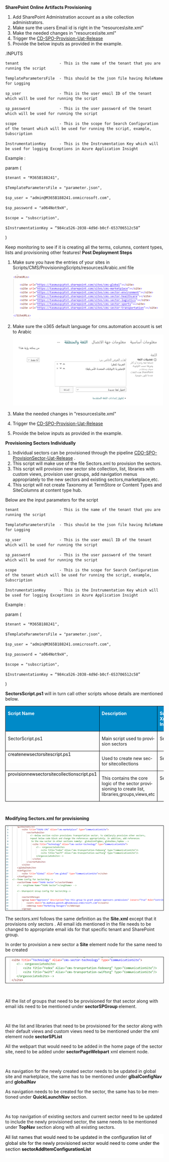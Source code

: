 **SharePoint Online Artifacts Provisioning** 
 
1. Add SharePoint Administration account as a site collection administrators. 
1. Make sure the users Email id is right in the “resources\site.xml” 
1. Make the needed changes in "resources\site.xml"
1. Trigger the [CD-SPO-Provision-Uat-Release](https://dev.azure.com/TASMUCP/TASMU%20Central%20Platform/_build?definitionId=593)
1. Provide the below inputs as provided in the example.

.INPUTS 

  

    tenant                  - This is the name of the tenant that you are running the script 

    TemplateParametersFile  - This should be the json file having RoleName for Logging 

    sp_user                 - This is the user email ID of the tenant which will be used for running the script 

    sp_password             - This is the user password of the tenant which will be used for running the script 

    scope                   - This is the scope for Search Configuration of the tenant which will be used for running the script, example, Subscription 

    InstrumentationKey      - This is the Instrumentation Key which will be used for logging Exceptions in Azure Application Insight  

  

Example :  

param ( 

    $tenant = "M365B188241", 

    $TemplateParametersFile = "parameter.json", 

    $sp_user = "admin@M365B188241.onmicrosoft.com", 

    $sp_password = "a064Not9xH", 

    $scope = "subscription", 

    $InstrumentationKey = “984ca526-2038-4d9d-b0cf-653706512c58” 

) 



  Keep monitoring to see if it is creating all the terms, columns, content types, lists and provisioning other features! 
**Post Deployment Steps**


1. Make sure you have the entries of your sites in Scripts/CMS/ProvisioningScripts/resources/Arabic.xml file

     ![image.png](/.attachments/image-1a289f4e-9d2a-4b58-a979-157a6ccaa69c.png)
 
1. Make sure the o365 default language for cms.automation account is set to Arabic
     ![image.png](/.attachments/image-279f71f9-36c4-4398-b6cf-c029211ca25c.png)
1. Make the needed changes in "resources\site.xml"
1. Trigger the [CD-SPO-Provision-Uat-Release](https://dev.azure.com/TASMUCP/TASMU%20Central%20Platform/_build?definitionId=593)
1. Provide the below inputs as provided in the example.
  
  **Provisioning Sectors Individually** 

1. Individual sectors can be provisioned through the pipeline [CDO-SPO-ProvisionSector-Uat-Release](https://dev.azure.com/TASMUCP/TASMU%20Central%20Platform/_build?definitionId=808) . 
1. This script will make use of the file Sectors.xml to provision the sectors. 
1. This script will provision new sector site collection, list, libraries with custom views, provision user groups, add navigation menus appropriately to the new sectors and existing sectors,marketplace,etc. 
1. This script will not create Taxonomy at TermStore or Content Types and SiteColumns at content type hub.

Below are the input parameters for the script


  

    tenant                  - This is the name of the tenant that you are running the script 

    TemplateParametersFile  - This should be the json file having RoleName for Logging 

    sp_user                 - This is the user email ID of the tenant which will be used for running the script 

    sp_password             - This is the user password of the tenant which will be used for running the script 

    scope                   - This is the scope for Search Configuration of the tenant which will be used for running the script, example, Subscription 

    InstrumentationKey      - This is the Instrumentation Key which will be used for logging Exceptions in Azure Application Insight  

  

Example :  

param ( 

    $tenant = "M365B188241", 

    $TemplateParametersFile = "parameter.json", 

    $sp_user = "admin@M365B188241.onmicrosoft.com", 

    $sp_password = "a064Not9xH", 

    $scope = "subscription", 

    $InstrumentationKey = “984ca526-2038-4d9d-b0cf-653706512c58” 

) 


<P  class=MsoNormal><B><SPAN  lang=EN-US>SectorsScript.ps1</SPAN></B><SPAN 
> will in turn call other scripts whose details are mentioned below.</SPAN></P>


<TABLE  class=MsoTableGrid  border=1  cellspacing=0  cellpadding=0 style="border-collapse:collapse;border:none">
 <THEAD>
  <TR>
   <TD  width=208  valign=top style="width:156.15pt;border:solid windowtext 1.0pt;background:#008AC8;padding:0cm 5.4pt 0cm 5.4pt">
   <P  class=MsoNormal><B><SPAN  lang=EN-US style="color:white">Script
   Name</SPAN></B></P>
   </TD>
   <TD  width=221  valign=top style="width:165.55pt;border:solid windowtext 1.0pt;border-left:none;background:#008AC8;padding:0cm 5.4pt 0cm 5.4pt">
   <P  class=MsoNormal><B><SPAN  lang=EN-US style="color:white">Description</SPAN></B></P>
   </TD>
   <TD  width=194  valign=top style="width:145.8pt;border:solid windowtext 1.0pt;border-left:none;background:#008AC8;padding:0cm 5.4pt 0cm 5.4pt">
   <P  class=MsoNormal><B><SPAN  lang=EN-US style="color:white">Supporting
   Xml for Input</SPAN></B></P>
   </TD>
  </TR>
 </THEAD>
 <TR>
  <TD  width=208  valign=top style="width:156.15pt;border:solid windowtext 1.0pt;border-top:none;padding:0cm 5.4pt 0cm 5.4pt">
  <P  class=MsoNormal><SPAN>SectorScript.ps1</SPAN><SPAN  lang=EN-US></SPAN></P>
  </TD>
  <TD  width=221  valign=top style="width:165.55pt;border-top:none;border-left:
  none;border-bottom:solid windowtext 1.0pt;border-right:solid windowtext 1.0pt;padding:0cm 5.4pt 0cm 5.4pt">
  <P  class=MsoNormal><SPAN  lang=EN-US>Main
  script used to provision sectors</SPAN></P>
  </TD>
  <TD  width=194  valign=top style="width:145.8pt;border-top:none;border-left:
  none;border-bottom:solid windowtext 1.0pt;border-right:solid windowtext 1.0pt;padding:0cm 5.4pt 0cm 5.4pt">
  <P  class=MsoNormal><SPAN  lang=EN-US>Sectors.xml</SPAN></P>
  </TD>
 </TR>
 <TR>
  <TD  width=208  valign=top style="width:156.15pt;border:solid windowtext 1.0pt;border-top:none;padding:0cm 5.4pt 0cm 5.4pt">
  <P  class=MsoNormal style="margin:0cm;line-height:14.25pt;background:white"><SPAN style="color:black">createnewsectorsitescript.ps1</SPAN><SPAN></SPAN></P>
  <P  class=MsoNormal style="margin:0cm;line-height:14.25pt;background:white"><SPAN 
  lang=EN-US>&nbsp;</SPAN></P>
  </TD>
  <TD  width=221  valign=top style="width:165.55pt;border-top:none;border-left:
  none;border-bottom:solid windowtext 1.0pt;border-right:solid windowtext 1.0pt;padding:0cm 5.4pt 0cm 5.4pt">
  <P  class=MsoNormal><SPAN  lang=EN-US>Used
  to create new sector sitecollections</SPAN></P>
  </TD>
  <TD  width=194  valign=top style="width:145.8pt;border-top:none;border-left:
  none;border-bottom:solid windowtext 1.0pt;border-right:solid windowtext 1.0pt;padding:0cm 5.4pt 0cm 5.4pt">
  <P  class=MsoNormal><SPAN  lang=EN-US>Sectors.xml</SPAN></P>
  </TD>
 </TR>
 <TR>
  <TD  width=208  valign=top style="width:156.15pt;border:solid windowtext 1.0pt;border-top:none;padding:0cm 5.4pt 0cm 5.4pt">
  <P  class=MsoNormal style="margin:0cm;line-height:14.25pt;background:white"><SPAN style="color:black">provisionnewsectorsitecollectionscript.ps1</SPAN><SPAN></SPAN></P>
  <P  class=MsoNormal style="margin:0cm;line-height:14.25pt;background:white"><SPAN>&nbsp;</SPAN></P>
  </TD>
  <TD  width=221  valign=top style="width:165.55pt;border-top:none;border-left:
  none;border-bottom:solid windowtext 1.0pt;border-right:solid windowtext 1.0pt;padding:0cm 5.4pt 0cm 5.4pt">
  <P  class=MsoNormal><SPAN  lang=EN-US>This
  contains the core logic of the sector provisioning to create list,
  libraries,groups,views,etc</SPAN></P>
  </TD>
  <TD  width=194  valign=top style="width:145.8pt;border-top:none;border-left:
  none;border-bottom:solid windowtext 1.0pt;border-right:solid windowtext 1.0pt;padding:0cm 5.4pt 0cm 5.4pt">
  <P  class=MsoNormal><SPAN  lang=EN-US>Sectors.xml</SPAN></P>
  </TD>
 </TR>
</TABLE>

<P  class=MsoNormal><SPAN  lang=EN-US style="font-size:10.0pt;line-height:115%">&nbsp;</SPAN></P>

**Modifying Sectors.xml for provisioning**

![image.png](/.attachments/image-6b3a72e6-aeb3-433a-8b20-3b66e4a15ae6.png)
<P  class=MsoNormal><SPAN  lang=EN-US>
 
 
  
  
  
  
  
  
  
  
  
  
  
  
 
 
 

 
 
 
 
 
</SPAN><SPAN  lang=EN-US></SPAN></P>

<P  class=MsoNormal><SPAN  lang=EN-US>The sectors.xml follows the same definition
as the <B>Site.xml</B> except that it provisions only sectors
. All email ids mentioned in the file needs to be changed to appropriate
email ids for that specific tenant and SharePoint group.</SPAN></P>

<P  class=MsoNormal><SPAN  lang=EN-US>In order to provision a new sector a <B>Site</B>
element node for the same need to be created</SPAN></P>

![image.png](/.attachments/image-56fbca91-676b-4f9a-9d75-663084b212fd.png)
<P  class=MsoNormal><SPAN  lang=EN-US>

</SPAN><SPAN  lang=EN-US></SPAN></P>

<P  class=MsoNormal><SPAN  lang=EN-US>&nbsp;</SPAN></P>

<P  class=MsoNormal><SPAN  lang=EN-US>All the list of groups that need to be provisioned
for that sector along with email ids need to be mentioned under <B>sectorSPGroup
</B>element.</SPAN></P>

<P  class=MsoNormal><SPAN  lang=EN-US>
 
 
 
 
 
</SPAN><SPAN  lang=EN-US></SPAN></P>

<P  class=MsoNormal><SPAN  lang=EN-US>&nbsp;</SPAN></P>

<P  class=MsoNormal><SPAN  lang=EN-US>All the list and libraries that need to be provisioned
for the sector along with their default views and custom views need to be mentioned
under the xml element node <B>sectorSPList</B></SPAN></P>

<P  class=MsoNormal><SPAN  lang=EN-US>
 
 
 
 
 
</SPAN><B><SPAN  lang=EN-US></SPAN></B></P>

<P  class=MsoNormal><SPAN  lang=EN-US>All the webpart that would need to be added
in the home page of the sector site, need to be added under <B>sectorPageWebpart</B>
xml element node.</SPAN></P>

<P  class=MsoNormal><SPAN  lang=EN-US>&nbsp;</SPAN></P>

<P  class=MsoNormal><SPAN  lang=EN-US>
 
 
 
 
 
</SPAN><SPAN  lang=EN-US></SPAN></P>

<P  class=MsoNormal><SPAN  lang=EN-US>As navigation for the newly created sector needs
to be updated in global site and marketplace, the same has to be mentioned under
<B>glbalConfigNav</B> and <B>globalNav</B></SPAN></P>

<P  class=MsoNormal><SPAN  lang=EN-US>
 
 
 
 
 
</SPAN><SPAN  lang=EN-US></SPAN></P>

<P  class=MsoNormal><SPAN  lang=EN-US>As navigation needs to be created for the sector,
the same has to be mentioned under <B>QuickLaunchNav</B> section.</SPAN></P>

<P  class=MsoNormal><SPAN  lang=EN-US>
 
 
 
 
 
</SPAN><B><SPAN  lang=EN-US></SPAN></B></P>

<P  class=MsoNormal><B><SPAN  lang=EN-US>&nbsp;</SPAN></B></P>

<P  class=MsoNormal><SPAN  lang=EN-US>As top navigation of existing sectors and current
sector need to be updated to include the newly provisioned sector, the same needs
to be mentioned under <B>TopNav</B> section along with all existing sectors.</SPAN></P>

<P  class=MsoNormal><SPAN  lang=EN-US>
 
 
 
 
 
</SPAN><SPAN  lang=EN-US></SPAN></P>

<P  class=MsoNormal style="margin:0cm;line-height:14.25pt;background:white"><SPAN 
lang=EN-US style="color:black">All list names that would
need to be updated in the configuration list of global site for the newly provisioned
sector would need to come under the section </SPAN><B><SPAN style="color:black">sectorAddItemConfigurationList</SPAN></B></P>

<P  class=MsoNormal style="margin:0cm;line-height:14.25pt;background:white"><B><SPAN style="color:black">&nbsp;</SPAN></B></P>

<P  class=MsoNormal><SPAN  lang=EN-US>
 
 
 
 
 
</SPAN><B><SPAN  lang=EN-US></SPAN></B></P> 

